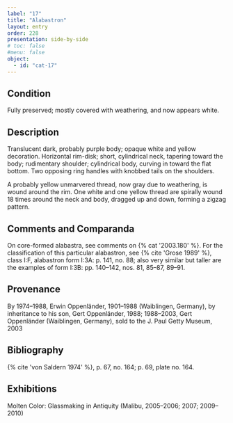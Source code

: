 ```yaml
---
label: "17"
title: "Alabastron"
layout: entry
order: 228
presentation: side-by-side
# toc: false
#menu: false 
object:
  - id: "cat-17"
---
```


## Condition

Fully preserved; mostly covered with weathering, and now appears white.

## Description

Translucent dark, probably purple body; opaque white and yellow decoration. Horizontal rim-disk; short, cylindrical neck, tapering toward the body; rudimentary shoulder; cylindrical body, curving in toward the flat bottom. Two opposing ring handles with knobbed tails on the shoulders.

A probably yellow unmarvered thread, now gray due to weathering, is wound around the rim. One white and one yellow thread are spirally wound 18 times around the neck and body, dragged up and down, forming a zigzag pattern.

## Comments and Comparanda

On core-formed alabastra, see comments on {% cat '2003.180' %}. For the classification of this particular alabastron, see {% cite 'Grose 1989' %}, class I:F, alabastron form I:3A: p. 141, no. 88; also very similar but taller are the examples of form I:3B: pp. 140–142, nos. 81, 85–87, 89–91.

## Provenance

By 1974–1988, Erwin Oppenländer, 1901–1988 (Waiblingen, Germany), by inheritance to his son, Gert Oppenländer, 1988; 1988–2003, Gert Oppenländer (Waiblingen, Germany), sold to the J. Paul Getty Museum, 2003

## Bibliography

{% cite 'von Saldern 1974' %}, p. 67, no. 164; p. 69, plate no. 164.

## Exhibitions

Molten Color: Glassmaking in Antiquity (Malibu, 2005–2006; 2007; 2009–2010)